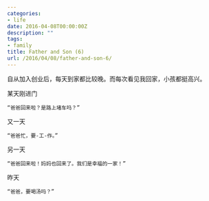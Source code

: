 ```yaml
---
categories:
- life
date: 2016-04-08T00:00:00Z
description: ""
tags:
- family
title: Father and Son (6)
url: /2016/04/08/father-and-son-6/
---
```



自从加入创业后，每天到家都比较晚。而每次看见我回家，小孩都挺高兴。

某天刚进门

~~~
“爸爸回来啦？是路上堵车吗？”
~~~

又一天

~~~
“爸爸忙，要-工-作。”
~~~

另一天

~~~
“爸爸回来啦！妈妈也回来了。我们是幸福的一家！”
~~~

昨天

~~~
“爸爸，要喝汤吗？”
~~~
